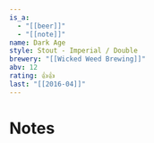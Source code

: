 ```yaml
---
is_a:
  - "[[beer]]"
  - "[[note]]"
name: Dark Age
style: Stout - Imperial / Double
brewery: "[[Wicked Weed Brewing]]"
abv: 12
rating: 👍👍
last: "[[2016-04]]"
---
```

# Notes


